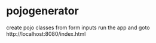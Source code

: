# pojogenerator
create pojo classes from form inputs
run the app and goto http://localhost:8080/index.html
